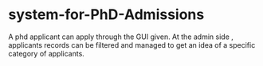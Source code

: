 # system-for-PhD-Admissions
A phd applicant can apply through the GUI given. At the admin side , applicants records can be filtered and managed to get an idea of a specific category of applicants.
